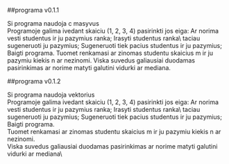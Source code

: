 ##programa v0.1.1

Si programa naudoja c masyvus\
Programoje galima ivedant skaiciu (1, 2, 3, 4) pasirinkti jos eiga: Ar norima vesti studentus ir ju pazymius ranka; Irasyti studentus ranka\ taciau sugeneruoti ju pazymius; Sugeneruoti tiek pacius studentus ir ju pazymius; Baigti programa.
Tuomet renkamasi ar zinomas studentu skaicius m ir ju pazymiu kiekis n ar nezinomi.
Viska suvedus galiausiai duodamas pasirinkimas ar norime matyti galutini vidurki ar mediana.

##programa v0.1.2

Si programa naudoja vektorius\
Programoje galima ivedant skaiciu (1, 2, 3, 4) pasirinkti jos eiga: Ar norima vesti studentus ir ju pazymius ranka; Irasyti studentus ranka\ taciau sugeneruoti ju pazymius; Sugeneruoti tiek pacius studentus ir ju pazymius; Baigti programa.\
Tuomet renkamasi ar zinomas studentu skaicius m ir ju pazymiu kiekis n ar nezinomi.\
Viska suvedus galiausiai duodamas pasirinkimas ar norime matyti galutini vidurki ar mediana\

